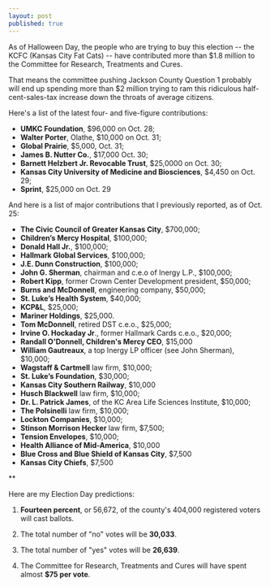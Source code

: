 ```yaml
---
layout: post
published: true
---
```


As of Halloween Day, the people who are trying to buy this election -- the KCFC (Kansas City Fat Cats) -- have contributed more than $1.8 million to the Committee for Research, Treatments and Cures. 

That means the committee pushing Jackson County Question 1 probably will end up spending more than $2 million trying to ram this ridiculous half-cent-sales-tax increase down the throats of average citizens. 

Here's a list of the latest four- and five-figure contributions:

- **UMKC Foundation**, $96,000 on Oct. 28;
- **Walter Porter**, Olathe, $10,000 on Oct. 31;
- **Global Prairie**, $5,000, Oct. 31;
- **James B. Nutter Co.**, $17,000 Oct. 30;
- **Barnett Helzbert Jr. Revocable Trust**, $25,0000 on Oct. 30;
- **Kansas City University of Medicine and Biosciences**, $4,450 on Oct. 29;
- **Sprint**, $25,000 on Oct. 29

And here is a list of major contributions that I previously reported, as of Oct. 25:

-  **The Civic Council of Greater Kansas City**, $700,000;
-  **Children’s Mercy Hospital**, $100,000;
-  **Donald Hall Jr.**, $100,000;
-  **Hallmark Global Services**, $100,000;
-  **J.E. Dunn Construction**, $100,000;
-  **John G. Sherman**, chairman and c.e.o of Inergy L.P., $100,000;
-  **Robert Kipp**, former Crown Center Development president, $50,000;
-  **Burns and McDonnell**, engineering company, $50,000;
-  **St. Luke’s Health System**, $40,000;
-  **KCP&L**, $25,000;
-  **Mariner Holdings**, $25,000.
-  **Tom McDonnell**, retired DST c.e.o., $25,000;
-  **Irvine O. Hockaday Jr**., former Hallmark Cards c.e.o., $20,000;
-  **Randall O'Donnell, Children's Mercy CEO**, $15,000 
-  **William Gautreaux**, a top Inergy LP officer (see John Sherman), $10,000;
-  **Wagstaff & Cartmell** law firm, $10,000;
-  **St. Luke’s Foundation**, $30,000;
-  **Kansas City Southern Railway**, $10,000  
-  **Husch Blackwell** law firm, $10,000;
-  **Dr. L. Patrick James**, of the KC Area Life Sciences Institute, $10,000;
-  **The Polsinelli** law firm, $10,000;
-  **Lockton Companies**, $10,000;
-  **Stinson Morrison Hecker** law firm, $7,500;
-  **Tension Envelopes**, $10,000;
-  **Health Alliance of Mid-America**, $10,000
-  **Blue Cross and Blue Shield of Kansas City**, $7,500
-  **Kansas City Chiefs**, $7,500
  
** 

Here are my Election Day predictions:

1. **Fourteen percent**, or 56,672, of the county's 404,000 registered voters will cast ballots.

2. The total number of "no" votes will be **30,033**.

3. The total number of "yes" votes will be **26,639**.

4. The Committee for Research, Treatments and Cures will have spent almost **$75 per vote**.
